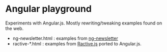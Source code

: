Angular playground
==================

Experiments with Angular.js. Mostly rewriting/tweaking examples found on the web.

- ng-newsletter.html : examples from [ng-newsletter](http://www.ng-newsletter.com)
- ractive-*.html : examples from [Ractive.js](http://www.ractivejs.org) ported to Angular.js.